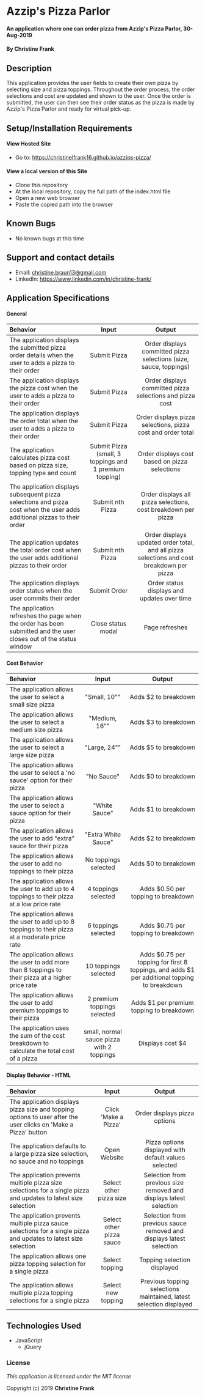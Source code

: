 # Azzip's Pizza Parlor

#### An application where one can order pizza from Azzip's Pizza Parlor, 30-Aug-2019

#### By Christine Frank

## Description

This application provides the user fields to create their own pizza by selecting size and pizza toppings. Throughout the order process, the order selections and cost are updated and shown to the user. Once the order is submitted, the user can then see their order status as the pizza is made by Azzip's Pizza Parlor and ready for virtual pick-up.

## Setup/Installation Requirements

#### View Hosted Site
* Go to: https://christinelfrank16.github.io/azzips-pizza/

#### View a local version of this Site
* Clone this repository
* At the local repository, copy the full path of the index.html file
* Open a new web browser
* Paste the copied path into the browser

## Known Bugs

* No known bugs at this time

## Support and contact details

* Email: christine.braun13@gmail.com
* LinkedIn: https://www.linkedin.com/in/christine-frank/

## Application Specifications

#### General

| Behavior | Input | Output|
|:-------|:------:|:------:|
| The application displays the submitted pizza order details when the user to adds a pizza to their order | Submit Pizza | Order displays committed pizza selections (size, sauce, toppings)|
| The application displays the pizza cost when the user to adds a pizza to their order | Submit Pizza | Order displays committed pizza selections and pizza cost|
| The application displays the order total when the user to adds a pizza to their order | Submit Pizza | Order displays pizza selections, pizza cost and order total|
| The application calculates pizza cost based on pizza size, topping type and count | Submit Pizza (small, 3 toppings and 1 premium topping) | Order displays cost based on pizza selections |
| The application displays subsequent pizza selections and pizza cost when the user adds additional pizzas to their order | Submit nth Pizza | Order displays all pizza selections, cost breakdown per pizza|
| The application updates the total order cost when the user adds additional pizzas to their order | Submit nth Pizza | Order displays updated order total, and all pizza selections and cost breakdown per pizza|
| The application displays order status when the user commits their order | Submit Order | Order status displays and updates over time |
| The application refreshes the  page when the order has been submitted and the user closes out of the status window| Close status modal| Page refreshes|

#### Cost Behavior

| Behavior | Input | Output|
|:-------|:------:|:------:|
| The application allows the user to select a small size pizza | "Small, 10"" | Adds $2 to breakdown|
| The application allows the user to select a medium size pizza | "Medium, 16"" | Adds $3 to breakdown|
| The application allows the user to select a large size pizza | "Large, 24"" | Adds $5 to breakdown|
| The application allows the user to select a 'no sauce' option for their pizza | "No Sauce" | Adds $0 to breakdown|
| The application allows the user to select a sauce option for their pizza | "White Sauce" | Adds $1 to breakdown|
| The application allows the user to add "extra" sauce for their pizza | "Extra White Sauce" | Adds $2 to breakdown|
| The application allows the user to add no toppings to their pizza | No toppings selected | Adds $0 to breakdown|
| The application allows the user to add up to 4 toppings to their pizza at a low price rate| 4 toppings selected | Adds $0.50 per topping to breakdown|
| The application allows the user to add up to 8 toppings to their pizza at a moderate price rate| 6 toppings selected | Adds $0.75 per topping to breakdown|
| The application allows the user to add more than 8 toppings to their pizza at a higher price rate| 10 toppings selected | Adds $0.75 per topping for first 8 toppings, and adds $1 per additional topping to breakdown|
| The application allows the user to add premium toppings to their pizza | 2 premium toppings selected | Adds $1 per premium topping to breakdown|
| The application uses the sum of the cost breakdown to calculate the total cost of a pizza | small, normal sauce pizza with  2 toppings | Displays cost $4 |


#### Display Behavior - HTML
| Behavior | Input | Output|
|:-------|:------:|:------:|
| The application displays pizza size and topping options to user after the user clicks on 'Make a Pizza' button | Click 'Make a Pizza'| Order displays pizza options |
| The application defaults to a large pizza size selection, no sauce and no toppings | Open Website | Pizza options displayed with default values selected |
| The application prevents multiple pizza size selections for a single pizza and updates to latest size selection | Select other pizza size | Selection from previous size removed and displays latest selection |
| The application prevents multiple pizza sauce selections for a single pizza and updates to latest size selection | Select other pizza sauce | Selection from previous sauce removed and displays latest selection |
| The application allows one pizza topping selection for a single pizza | Select topping | Topping selection displayed |
| The application allows multiple pizza topping selections for a single pizza | Select new topping | Previous topping selections maintained, latest selection displayed |



## Technologies Used

* JavaScript
  * jQuery

### License

*This application is licensed under the MIT license*

Copyright (c) 2019 **Christine Frank**
